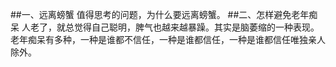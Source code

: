 ##一、远离螃蟹
值得思考的问题，为什么要远离螃蟹。
##二、怎样避免老年痴呆
人老了，就总觉得自己聪明，脾气也越来越暴躁。其实是脑萎缩的一种表现。老年痴呆有多种，一种是谁都不信任，一种是谁都信任，一种是谁都信任唯独亲人除外。
